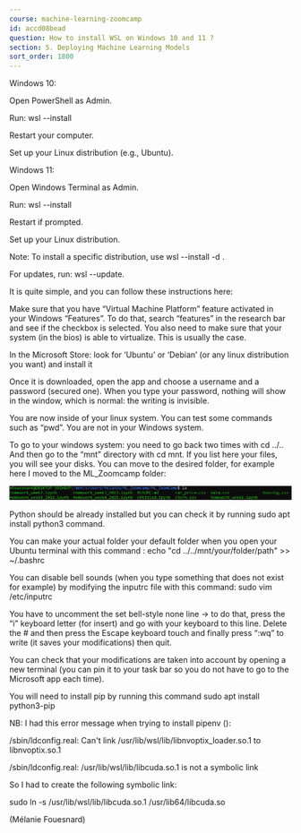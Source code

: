 ```yaml
---
course: machine-learning-zoomcamp
id: accd08bead
question: How to install WSL on Windows 10 and 11 ?
section: 5. Deploying Machine Learning Models
sort_order: 1800
---
```


Windows 10:

Open PowerShell as Admin.

Run: wsl --install

Restart your computer.

Set up your Linux distribution (e.g., Ubuntu).

Windows 11:

Open Windows Terminal as Admin.

Run: wsl --install

Restart if prompted.

Set up your Linux distribution.

Note: To install a specific distribution, use wsl --install -d <DistributionName>.

For updates, run: wsl --update.

It is quite simple, and you can follow these instructions here:

Make sure that you have “Virtual Machine Platform” feature activated in your Windows “Features”. To do that, search “features” in the research bar and see if the checkbox is selected. You also need to make sure that your system (in the bios) is able to virtualize. This is usually the case.

In the Microsoft Store: look for ‘Ubuntu’ or ‘Debian’ (or any linux distribution you want) and install it

Once it is downloaded, open the app and choose a username and a password (secured one). When you type your password, nothing will show in the window, which is normal: the writing is invisible.

You are now inside of your linux system. You can test some commands such as “pwd”. You are not in your Windows system.

To go to your windows system: you need to go back two times with cd ../.. And then go to the “mnt” directory with cd mnt. If you list here your files, you will see your disks. You can move to the desired folder, for example here I moved to the ML_Zoomcamp folder:

![Image](images/machine-learning-zoomcamp/image_b74116cb.png)

Python should be already installed but you can check it by running sudo apt install python3 command.

You can make your actual folder your default folder when you open your Ubuntu terminal with this command : echo "cd ../../mnt/your/folder/path" >> ~/.bashrc

You can disable bell sounds (when you type something that does not exist for example) by modifying the inputrc file with this command: sudo vim /etc/inputrc

You have to uncomment the set bell-style none line -> to do that, press the “i” keyboard letter (for insert) and go with your keyboard to this line. Delete the # and then press the Escape keyboard touch and finally press “:wq” to write (it saves your modifications) then quit.

You can check that your modifications are taken into account by opening a new terminal (you can pin it to your task bar so you do not have to go to the Microsoft app each time).

You will need to install pip by running this command sudo apt install python3-pip

NB: I had this error message when trying to install pipenv ():

/sbin/ldconfig.real: Can't link /usr/lib/wsl/lib/libnvoptix_loader.so.1 to libnvoptix.so.1

/sbin/ldconfig.real: /usr/lib/wsl/lib/libcuda.so.1 is not a symbolic link

So I had to create the following symbolic link:

sudo ln -s /usr/lib/wsl/lib/libcuda.so.1 /usr/lib64/libcuda.so

(Mélanie Fouesnard)

